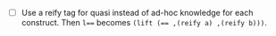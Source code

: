 - [ ] Use a reify tag for quasi instead of ad-hoc knowledge for each construct.
      Then `l==` becomes `(lift (== ,(reify a) ,(reify b)))`.
